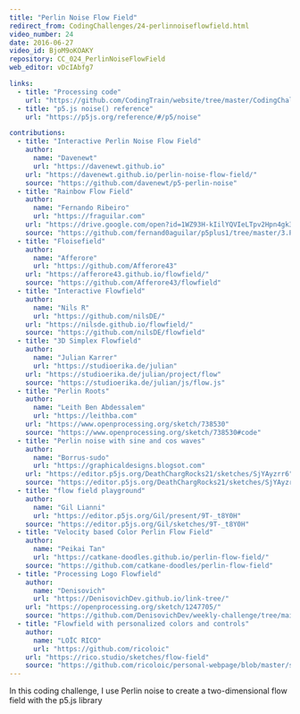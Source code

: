 ```yaml
---
title: "Perlin Noise Flow Field"
redirect_from: CodingChallenges/24-perlinnoiseflowfield.html
video_number: 24
date: 2016-06-27
video_id: BjoM9oKOAKY
repository: CC_024_PerlinNoiseFlowField
web_editor: vDcIAbfg7

links:
  - title: "Processing code"
    url: "https://github.com/CodingTrain/website/tree/master/CodingChallenges/CC_024_PerlinNoiseFlowField_Processing"
  - title: "p5.js noise() reference"
    url: "https://p5js.org/reference/#/p5/noise"

contributions:
  - title: "Interactive Perlin Noise Flow Field"
    author:
      name: "Davenewt"
      url: "https://davenewt.github.io"
    url: "https://davenewt.github.io/perlin-noise-flow-field/"
    source: "https://github.com/davenewt/p5-perlin-noise"
  - title: "Rainbow Flow Field"
    author:
      name: "Fernando Ribeiro"
      url: "https://fraguilar.com"
    url: "https://drive.google.com/open?id=1WZ93H-kIilYQVIeLTpv2Hpn4gk36xaTS"
    source: "https://github.com/fernand0aguilar/p5plus1/tree/master/3.Projects/06.RainbowFlowField"
  - title: "Floisefield"
    author:
      name: "Afferore"
      url: "https://github.com/Afferore43"
    url: "https://afferore43.github.io/flowfield/"
    source: "https://github.com/Afferore43/flowfield"
  - title: "Interactive Flowfield"
    author:
      name: "Nils R"
      url: "https://github.com/nilsDE/"
    url: "https://nilsde.github.io/flowfield/"
    source: "https://github.com/nilsDE/flowfield"
  - title: "3D Simplex Flowfield"
    author:
      name: "Julian Karrer"
      url: "https://studioerika.de/julian"
    url: "https://studioerika.de/julian/project/flow"
    source: "https://studioerika.de/julian/js/flow.js"
  - title: "Perlin Roots"
    author:
      name: "Leith Ben Abdessalem"
      url: "https://leithba.com"
    url: "https://www.openprocessing.org/sketch/738530"
    source: "https://www.openprocessing.org/sketch/738530#code"
  - title: "Perlin noise with sine and cos waves"
    author:
      name: "Borrus-sudo"
      url: "https://graphicaldesigns.blogsot.com"
    url: "https://editor.p5js.org/DeathChargRocks21/sketches/SjYAyzrr6"
    source: "https://editor.p5js.org/DeathChargRocks21/sketches/SjYAyzrr6"
  - title: "flow field playground"
    author:
      name: "Gil Lianni"
      url: "https://editor.p5js.org/Gil/present/9T-_t8Y0H"
    source: "https://editor.p5js.org/Gil/sketches/9T-_t8Y0H"
  - title: "Velocity based Color Perlin Flow Field"
    author:
      name: "Peikai Tan"
      url: "https://catkane-doodles.github.io/perlin-flow-field/"
    source: "https://github.com/catkane-doodles/perlin-flow-field"
  - title: "Processing Logo Flowfield"
    author:
      name: "Denisovich"
      url: "https://DenisovichDev.github.io/link-tree/"
    url: "https://openprocessing.org/sketch/1247705/"
    source: "https://github.com/DenisovichDev/weekly-challenge/tree/main/p5logo"
  - title: "Flowfield with personalized colors and controls"
    author:
      name: "LOÏC RICO"
      url: "https://github.com/ricoloic"
    url: "https://rico.studio/sketches/flow-field"
    source: "https://github.com/ricoloic/personal-webpage/blob/master/src/routes/sketches/flow-field/FlowField.jsx"
---
```


In this coding challenge, I use Perlin noise to create a two-dimensional flow field with the p5.js library
